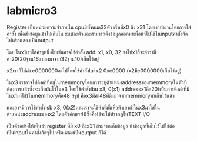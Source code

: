 # labmicro3
Register เป็นหน่วยความจำภายใน cpuมีทั้งหมด32ตัว เริ่มที่x0 ถึง x31 
โดยเราทำงานโดยการใส่คำสั่ง เพื่อส่งข้อมูลเข้าไปเก็บใน xเเต่ละตัวเเละสามารถดึงข้อมูลออกมาเพื่อนำไปใช้ในinputคำสั่งถัดไปหรือเเสดงเป็นoutput


โดย ในx1เราใส่ค่าๆหนึ่งไปเช่นอาจใช่คำสั่ง addi x1, x0, 32 ลงไปx1ก็จะจำว่ามีค่า20(20ฐาน16แปลงมาจาก32ฐาน10)เก็บไว้อยู่

x2เราก็ใส่ค่า c0000000ลงไปโดยใช้คำสั่งlui x2 0xc0000 (x2มีc0000000เก็บไว้อยู่)

ในx3 เราอาจไปดึงค่าที่อยู๋ในmemmoryโดยการระบุตำแหน่งaddressของmemmoryในตัวที่ต้องการเเล้วซึ่งจะเก็บมันไว้ในx3 โดยใช้คำสั่งlbu x3, 0(x1) addressx1คือ20(เป็นการดึงค่าที่มีในx1มาใช้)ในmemmoryคือ48 สรุป
คือx3มีค่า48ที่ดึงมาจากmemmoryมาเก็บไว้เเล้ว

เเละอาจมีการใช้คำสั่ง  sb x3, 0(x2)เเละเราจะใช้คำสั่งนี้เพื่อดึงเอาค่าในx3มาใส่ในตำแหน่งaddressของx2 โดยตัวอักษร48ซึ่งคือHจะไปปรากฎในTEXT I/O 


เป็นตัวอย่างให้เห็นว่า register ที่มี x0 ถึงx31 สามารถเก็บข้อมูล นำข้อมูลที่เก็บไว้ไปใช้ต่อเป็นinputในคำสั่งถัดๆไป หรือเเสดงเป็นoutput ก็ได้
